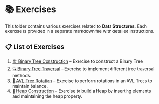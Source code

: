 # 📚 Exercises

This folder contains various exercises related to **Data Structures**. Each exercise is provided in a separate markdown file with detailed instructions.

## 📋 List of Exercises
1. [🏗 Binary Tree Construction](binarytrees/tree-construction.md) – Exercise to construct a Binary Tree.
2. [🔍 Binary Tree Traversal](binarytrees/tree-traverse.md) – Exercise to implement different tree traversal methods.
3. [🔄 AVL Tree Rotation](avltrees/avl-rotation.md) – Exercise to perform rotations in an AVL Trees to maintain balance.
4. [🧱 Heap Construction](heaps/heap-construction.md) – Exercise to build a Heap by inserting elements and maintaining the heap property.
